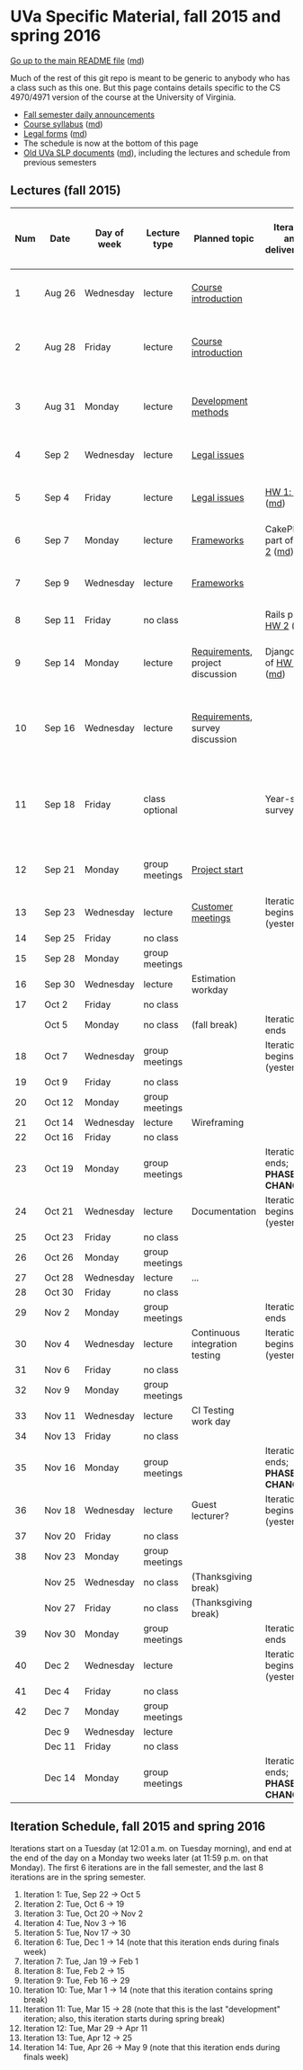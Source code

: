UVa Specific Material, fall 2015 and spring 2016
================================================

[Go up to the main README file](../README.html) ([md](../README.md))

Much of the rest of this git repo is meant to be generic to anybody who has a class such as this one.  But this page contains details specific to the CS 4970/4971 version of the course at the University of Virginia.

- [Fall semester daily announcements][5]
- [Course syllabus][1] ([md][2])
- [Legal forms][3] ([md][4])
- The schedule is now at the bottom of this page
- [Old UVa SLP documents][6] ([md][7]), including the lectures and schedule from previous semesters

Lectures (fall 2015)
--------------------

| Num | Date        | Day of week | Lecture type  | Planned topic |Iteration and deliverables| Actual lecture progress (and recording) | 
|-----|-------------|-------------|---------------|---------------|-------------|----------------------------| 
| 1   | Aug&nbsp;26 | Wednesday   | lecture       | [Course introduction][8]  | | [Course introduction][8], slides [1][8] to [43][100] ([recording][200]) |
| 2   | Aug&nbsp;28 | Friday      | lecture       | [Course introduction][8] | | [Course introduction][8], slides [44][101] to [75][102] (end) ([recording][200]) |
| 3   | Aug&nbsp;31  | Monday      | lecture       | [Development methods][51] | | [Developemnt methods][51], slides [1][51] to [38][103] (end) ([recording][201]) |
| 4   | Sep&nbsp;2  | Wednesday   | lecture       | [Legal issues][52] | | [Legal issues][52], slides [1][52] to [28][104] ([recording][202]) |
| 5   | Sep&nbsp;4  | Friday      | lecture       | [Legal issues][52] | [HW 1: git][20] ([md][21])| [Legal issues][52], slides [29][105] to [41][106] (end) ([recording][202]) |
| 6   | Sep&nbsp;7  | Monday      | lecture       | [Frameworks][53] | CakePHP part of [HW 2][22] ([md][23])| [Frameworks][53], slides [1][53] to [29][107] ([recording][203]) |
| 7   | Sep&nbsp;9 | Wednesday   | lecture       | [Frameworks][53]    | | [Frameworks][53], slides [30][108] to [53][109] (end) ([recording][203]) |
| 8   | Sep&nbsp;11 | Friday      | no class      |               | Rails part of [HW 2][22] ([md][23]) | |
| 9   | Sep&nbsp;14 | Monday      | lecture       | [Requirements][54], project discussion  | Django part of [HW 2][22] ([md][23]) | Project discussion; [Requirements][54], slides [1][54] to [13][110] ([recording][204]) |
| 10  | Sep&nbsp;16 | Wednesday   | lecture       | [Requirements][54], survey discussion | | Survey discussion; [Requirements][54], slides [14][111] to [31][112] (end) ([recording][204]) |
| 11  | Sep&nbsp;18 | Friday      | class optional |               | Year-start surveys due | Class is for those who have questions about the survey or the projects |
| 12  | Sep&nbsp;21 | Monday      | group meetings | [Project start][55] | | [Project start][55], slides [1][55] to [30][113] (end) ([recording][205]) |
| 13  | Sep&nbsp;23 | Wednesday   | lecture       | [Customer meetings][56] | Iteration 1 begins (yesterday) | |
| 14  | Sep&nbsp;25 | Friday      | no class      |               | | |
| 15  | Sep&nbsp;28 | Monday      | group meetings |               | | |
| 16  | Sep&nbsp;30 | Wednesday   | lecture       | Estimation workday | | |
| 17  | Oct&nbsp;2  | Friday      | no class      |               | | |
|     | Oct&nbsp;5  | Monday      | no class      | (fall break)  | Iteration 1 ends | |
| 18  | Oct&nbsp;7  | Wednesday   | group meetings |               | Iteration 2 begins (yesterday) | |
| 19  | Oct&nbsp;9  | Friday      | no class      |               | | |
| 20  | Oct&nbsp;12 | Monday      | group meetings |               | | |
| 21  | Oct&nbsp;14 | Wednesday   | lecture       | Wireframing   | | |
| 22  | Oct&nbsp;16 | Friday      | no class      |               | | |
| 23  | Oct&nbsp;19 | Monday      | group meetings |               | Iteration 2 ends; **PHASE CHANGE** | |
| 24  | Oct&nbsp;21 | Wednesday   | lecture       | Documentation | Iteration 3 begins (yesterday) | |
| 25  | Oct&nbsp;23 | Friday      | no class      |               | | |
| 26  | Oct&nbsp;26 | Monday      | group meetings |               | | |
| 27  | Oct&nbsp;28 | Wednesday   | lecture       | ... | | |
| 28  | Oct&nbsp;30 | Friday      | no class      |               | | |
| 29  | Nov&nbsp;2  | Monday      | group meetings |               | Iteration 3 ends | |
| 30  | Nov&nbsp;4  | Wednesday   | lecture       | Continuous integration testing | Iteration 4 begins (yesterday) | |
| 31  | Nov&nbsp;6  | Friday      | no class      |               | | |
| 32  | Nov&nbsp;9 | Monday      | group meetings |               | | |
| 33  | Nov&nbsp;11 | Wednesday   | lecture       | CI Testing work day | | See [here][81] for details |
| 34  | Nov&nbsp;13 | Friday      | no class      |               | | |
| 35  | Nov&nbsp;16 | Monday      | group meetings |               | Iteration 4 ends; **PHASE CHANGE** | |
| 36  | Nov&nbsp;18 | Wednesday   | lecture       | Guest lecturer? | Iteration 5 begins (yesterday) | |
| 37  | Nov&nbsp;20 | Friday      | no class      |               | | |
| 38  | Nov&nbsp;23 | Monday      | group meetings |               | | |
|     | Nov&nbsp;25 | Wednesday   | no class      | (Thanksgiving break) | | |
|     | Nov&nbsp;27 | Friday      | no class      | (Thanksgiving break) | | |
| 39  | Nov&nbsp;30 | Monday      | group meetings |               | Iteration 5 ends | |
| 40  | Dec&nbsp;2  | Wednesday   | lecture       |               | Iteration 6 begins (yesterday) | |
| 41  | Dec&nbsp;4  | Friday      | no class      |               | | |
| 42  | Dec&nbsp;7  | Monday      | group meetings |               | | |
|     | Dec&nbsp;9  | Wednesday   | lecture       |               | | |
|     | Dec&nbsp;11 | Friday      | no class      |               | | |
|     | Dec&nbsp;14 | Monday      | group meetings |               | Iteration 6 ends; **PHASE CHANGE** | |


Iteration Schedule, fall 2015 and spring 2016
---------------------------------------------

Iterations start on a Tuesday (at 12:01 a.m. on Tuesday morning), and end at the end of the day on a Monday two weeks later (at 11:59 p.m. on that Monday).  The first 6 iterations are in the fall semester, and the last 8 iterations are in the spring semester.

1. Iteration 1: Tue, Sep 22 -> Oct 5
2. Iteration 2: Tue, Oct 6 -> 19
3. Iteration 3: Tue, Oct 20 -> Nov 2
4. Iteration 4: Tue, Nov 3 -> 16
5. Iteration 5: Tue, Nov 17 -> 30
6. Iteration 6: Tue, Dec 1 -> 14 (note that this iteration ends during finals week)
7. Iteration 7: Tue, Jan 19 -> Feb 1
8. Iteration 8: Tue, Feb 2 -> 15
9. Iteration 9: Tue, Feb 16 -> 29
10. Iteration 10: Tue, Mar 1 -> 14 (note that this iteration contains spring break)
11. Iteration 11: Tue, Mar 15 -> 28	(note that this is the last "development" iteration; also, this iteration starts during spring break)
12. Iteration 12: Tue, Mar 29 -> Apr 11
13. Iteration 13: Tue, Apr 12 -> 25
14. Iteration 14: Tue, Apr 26 -> May 9 (note that this iteration ends during finals week)



[1]: syllabus.html
[2]: syllabus.md
[3]: legal.html
[4]: legal.md
[5]: daily-announcements.html#/
[6]: old/index.html
[7]: old/index.md
[8]: course-introduction-fall.html#/
[9]: course-introduction-spring.html#/
[10]: schedule.html
[11]: schedule.md

[20]: ../docs/hw-git.html
[21]: ../docs/hw-git.md
[22]: ../docs/hw-frameworks.html
[23]: ../docs/hw-frameworks.md

[51]: ../slides/01-development-methods.html#/
[52]: ../slides/02-legal.html#/
[53]: ../slides/03-frameworks.html#/
[54]: ../slides/04-requirements.html#/
[55]: ../slides/05-project-start.html#/
[56]: ../slides/06-customer-meetings.html#/
[57]: ../slides/07-estimation.html#/
[58]: ../slides/08-wireframing.html#/
[59]: ../slides/09-documentation.html#/
[60]: ../slides/10-ci-testing.html#/

[81]: daily-announcements.html#citestingworkday

[100]: course-introduction-fall.html#/6/8
[101]: course-introduction-fall.html#/7
[102]: course-introduction-fall.html#/9/10
[103]: ../slides/01-development-methods.html#/7/5
[104]: ../slides/02-legal.html#/4/13
[105]: ../slides/02-legal.html#/5
[106]: ../slides/02-legal.html#/6/8
[107]: ../slides/03-frameworks.html#/4/7
[108]: ../slides/03-frameworks.html#/5
[109]: ../slides/03-frameworks.html#/7/6
[110]: ../slides/04-requirements.html#/2/10
[111]: ../slides/04-requirements.html#/3
[112]: ../slides/04-requirements.html#/4/7
[113]: ../slides/05-project-start.html#/4/16

[200]: https://collab.itc.virginia.edu/access/content/group/abd4c720-2e1c-4e78-ba51-747402696f40/lectures/course-introduction-fall/course-introduction-fall.htm
[201]: https://collab.itc.virginia.edu/access/content/group/abd4c720-2e1c-4e78-ba51-747402696f40/lectures/01-development-methods/01-development-methods.htm
[202]: https://collab.itc.virginia.edu/access/content/group/abd4c720-2e1c-4e78-ba51-747402696f40/lectures/02-legal/02-legal.htm
[203]: https://collab.itc.virginia.edu/access/content/group/abd4c720-2e1c-4e78-ba51-747402696f40/lectures/03-frameworks/03-frameworks.htm
[204]: https://collab.itc.virginia.edu/access/content/group/abd4c720-2e1c-4e78-ba51-747402696f40/lectures/04-requirements/04-requirements.htm
[205]: https://collab.itc.virginia.edu/access/content/group/abd4c720-2e1c-4e78-ba51-747402696f40/lectures/05-project-start/05-project-start.htm
